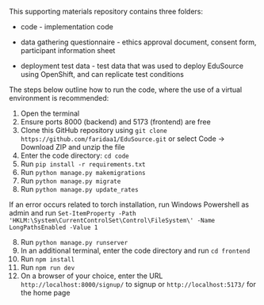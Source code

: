 This supporting materials repository contains three folders:

* code - implementation code

* data gathering questionnaire - ethics approval document, consent form, participant information sheet

* deployment test data - test data that was used to deploy EduSource using OpenShift, and can replicate test conditions


The steps below outline how to run the code, where the use of a virtual environment is recommended:
1. Open the terminal
2. Ensure ports 8000 (backend) and 5173 (frontend) are free
3. Clone this GitHub repository using `git clone https://github.com/faridaa1/EduSource.git` or select Code -> Download ZIP and unzip the file
4. Enter the code directory: `cd code`
6. Run `pip install -r requirements.txt `
7. Run `python manage.py makemigrations`
8. Run `python manage.py migrate`
9. Run  `python manage.py update_rates`

If an error occurs related to torch installation, run Windows Powershell as admin and run `Set-ItemProperty -Path 'HKLM:\System\CurrentControlSet\Control\FileSystem\' -Name LongPathsEnabled -Value 1`

8. Run `python manage.py runserver`
9. In an additional terminal, enter the code directory and run `cd frontend`
10. Run `npm install`
11. Run  `npm run dev`
12. On a browser of your choice, enter the URL `http://localhost:8000/signup/` to signup or `http://localhost:5173/` for the home page
